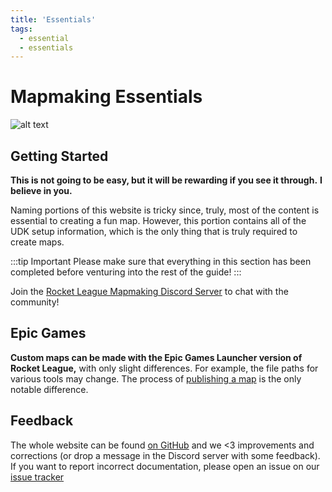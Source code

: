 ```yaml
---
title: 'Essentials'
tags:
  - essential
  - essentials
---
```


# Mapmaking Essentials

![alt text](/images/UDK/essential/dangerous.png "Also dangerous to take this")

## Getting Started

**This is not going to be easy, but it will be rewarding if you see it through.**
**I believe in you.**

Naming portions of this website is tricky since, truly, most of the content is essential to creating a fun map. However, this portion contains all of the UDK setup information, which is the only thing that is truly required to create maps.

:::tip Important
Please make sure that everything in this section has been completed before venturing into the rest of the guide!
:::

Join the [Rocket League Mapmaking Discord Server](https://discord.gg/PWu3ZWa) to chat with the community!

## Epic Games

**Custom maps can be made with the Epic Games Launcher version of Rocket League,** with only slight differences. For example, the file paths for various tools may change. The process of [publishing a map](../guide/multiplayer/02_publishing.md) is the only notable difference.

## Feedback

The whole website can be found [on GitHub](https://github.com/RocketLeagueMapmaking/RL-docs) and we <3 improvements and corrections (or drop a message in the Discord server with some feedback). If you want to report incorrect documentation, please open an issue on our [issue tracker](https://github.com/RocketLeagueMapmaking/RL-docs/issues)
